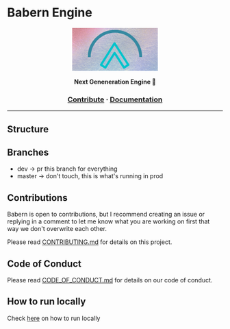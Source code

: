 # Babern Engine

<a href="https://babern.org"><p align="center">
<img height=100 src="./babern.png"/>

</p></a>
<p align="center">
  <strong>Next Geneneration Engine 🚀</strong>
</p>
<h3 align="center">
  <a href="https://github.com/Ardustri/babern/blob/master/CONTRIBUTING.md">Contribute</a>
  <span> · </span>
  <a href="https://babern.org/c/docs">Documentation</a>
</h3>

---

## Structure

<!--
| Codebase               |                  Description                   |
| :--------------------- | :--------------------------------------------: |
| [kousa](kousa)         |                   Elixir API                   |
| [shawarma](shawarma)   |                  Voice Server                  |
| [dinner](dinner)       |             Puppeteer shenanigans              |
| [baklava](baklava)     |                Electron Wrapper                |
| [pilaf](pilaf)         |                React Native App                |
| [kibbeh](kibbeh)       |                Next.js frontend                |
| [kebab](kebab)         |                   API Client                   |
| [dolma](dolma)         |             Chat Token Transcoder              |
| [globalkey](globalkey) | [Baklava](baklava)'s Global Keystroke Listener |
-->

## Branches

- dev -> pr this branch for everything
- master -> don't touch, this is what's running in prod

## Contributions

Babern is open to contributions, but I recommend creating an issue or replying in a comment to let me know what you are working on first that way we don't overwrite each other.

Please read [CONTRIBUTING.md](https://github.com/Ardustri/babern/blob/master) for details on this project.

## Code of Conduct

Please read [CODE_OF_CONDUCT.md](https://github.com/Ardustri/babern/blob/master/CODE_OF_CONDUCT.MD) for details on our code of conduct.

## How to run locally

Check <a href="https://github.com/Ardustri/babern/blob/master">here</a> on how to run locally</a>
